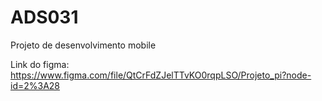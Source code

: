 # ADS031
Projeto de desenvolvimento mobile

Link do figma:
https://www.figma.com/file/QtCrFdZJelTTvKO0rqpLSO/Projeto_pi?node-id=2%3A28
